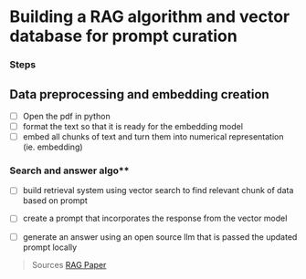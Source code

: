 # Building a RAG algorithm and vector database for prompt curation

### Steps

## Data preprocessing and embedding creation
- [ ] Open the pdf in python
- [ ] format the text so that it is ready for the embedding model
- [ ] embed all chunks of text and turn them into numerical representation (ie. embedding)

### Search and answer algo**
- [ ] build retrieval system using vector search to find relevant chunk of data based on prompt
- [ ] create a prompt that incorporates the response from the vector model
- [ ] generate an answer using an open source llm that is passed the updated prompt locally


> Sources
> [RAG Paper](https://arxiv.org/pdf/2005.11401)